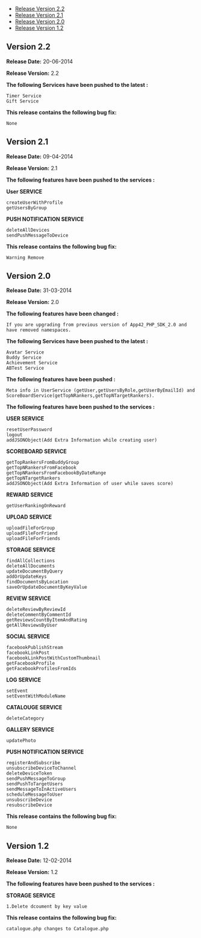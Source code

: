 * [Release Version 2.2](https://github.com/shephertz/App42_PHP_SDK/blob/master/Change%20Log.md#version-22)
* [Release Version 2.1](https://github.com/shephertz/App42_PHP_SDK/blob/master/Change%20Log.md#version-21)
* [Release Version 2.0](https://github.com/shephertz/App42_PHP_SDK/blob/master/Change%20Log.md#version-20)
* [Release Version 1.2](https://github.com/shephertz/App42_PHP_SDK/blob/master/Change%20Log.md#version-12)


## Version 2.2

**Release Date:** 20-06-2014 

**Release Version:** 2.2

**The following Services have been pushed to the latest :**

```
Timer Service
Gift Service
```

**This release contains the following bug fix:**

```
None
```


## Version 2.1

**Release Date:** 09-04-2014

**Release Version:** 2.1



**The following features have been pushed to the services :**

**User SERVICE**

```
createUserWithProfile
getUsersByGroup
```

**PUSH NOTIFICATION SERVICE**

```
deleteAllDevices
sendPushMessageToDevice
```

**This release contains the following bug fix:**

```
Warning Remove 
```


## Version 2.0

**Release Date:** 31-03-2014

**Release Version:** 2.0

**The following features have been changed :**

```
If you are upgrading from previous version of App42_PHP_SDK_2.0 and have removed namespaces. 
```


**The following Services have been pushed to the latest :**

```
Avatar Service
Buddy Service
Achievement Service
ABTest Service
```

**The following features have been pushed :**

```
Meta info in UserService (getUser,getUsersByRole,getUserByEmailId) and ScoreBoardService(getTopNRankers,getTopNTargetRankers).
```

**The following features have been pushed to the services :**

**USER SERVICE**

```
resetUserPassword
logout
addJSONObject(Add Extra Information while creating user)
```
**SCOREBOARD SERVICE**

```
getTopRankersFromBuddyGroup
getTopNRankersFromFacebook
getTopNRankersFromFacebookByDateRange
getTopNTargetRankers
addJSONObject(Add Extra Information of user while saves score)
```
**REWARD SERVICE**

```
getUserRankingOnReward
```

**UPLOAD SERVICE**

```
uploadFileForGroup
uploadFileForFriend
uploadFileForFriends
```

**STORAGE SERVICE**

```
findAllCollections
deleteAllDocuments
updateDocumentByQuery
addOrUpdateKeys
findDocumentsByLocation
saveOrUpdateDocumentByKeyValue
```
**REVIEW SERVICE**

```
deleteReviewByReviewId
deleteCommentByCommentId
getReviewsCountByItemAndRating
getAllReviewsByUser
```

**SOCIAL SERVICE**

```
facebookPublishStream
facebookLinkPost
facebookLinkPostWithCustomThumbnail
getFacebookProfile
getFacebookProfilesFromIds
```

**LOG SERVICE**

```
setEvent
setEventWithModuleName
```

**CATALOUGE SERVICE**

```
deleteCategory
```

**GALLERY SERVICE**

```
updatePhoto
```

**PUSH NOTIFICATION SERVICE**

```
registerAndSubscribe
unsubscribeDeviceToChannel
deleteDeviceToken
sendPushMessageToGroup
sendPushToTargetUsers
sendMessageToInActiveUsers
scheduleMessageToUser
unsubscribeDevice
resubscribeDevice
```

**This release contains the following bug fix:**

```
None
```


## Version 1.2

**Release Date:** 12-02-2014

**Release Version:** 1.2



**The following features have been pushed to the services :**

**STORAGE SERVICE**

```
1.Delete dcoument by key value
```

**This release contains the following bug fix:**

```
catalogue.php changes to Catalogue.php
```

